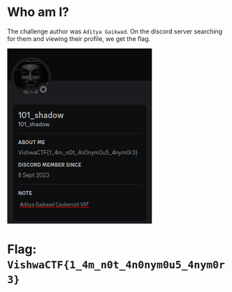 # Who am I?

The challenge author was `Aditya Gaikwad`. 
On the discord server searching for them and viewing their profile, we get the flag.

![Discord Profile](./files/misc_whoami.png) 
# Flag: `VishwaCTF{1_4m_n0t_4n0nym0u5_4nym0r3}`

